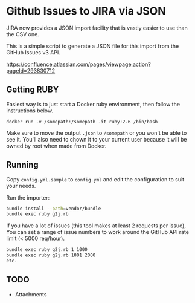 Github Issues to JIRA via JSON
==============================

JIRA now provides a JSON import facility that is vastly easier to use than the CSV one.

This is a simple script to generate a JSON file for this import from the GitHub Issues v3 API.

https://confluence.atlassian.com/pages/viewpage.action?pageId=293830712


Getting RUBY
------------
Easiest way is to just start a Docker ruby environment, then follow the instructions below.

```
docker run -v /somepath:/somepath -it ruby:2.6 /bin/bash
```

Make sure to move the output `.json` to `/somepath` or you won't be able to see it. You'll also need to chown it to your current user because it will be owned by root when made from Docker.

Running
-------

Copy `config.yml.sample` to `config.yml` and edit the configuration to suit your needs.

Run the importer:
```bash
bundle install --path=vendor/bundle
bundle exec ruby g2j.rb
```

If you have a lot of issues (this tool makes at least 2 requests per issue), You can set a range of issue numbers to work around the GitHub API rate limit (< 5000 req/hour).

```bash
bundle exec ruby g2j.rb 1 1000
bundle exec ruby g2j.rb 1001 2000
etc.
```

TODO
----

- Attachments
